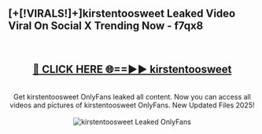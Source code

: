 <h2>[+[!VIRALS!]+]kirstentoosweet Leaked Video Viral On Social X Trending Now - f7qx8</h2>
<br>
<div align="center">
<h2><a href="https://libra.edu.pl?kirstentoosweet" rel="nofollow">🔴 CLICK HERE 🌐==►► kirstentoosweet</a></h2>
<br>
Get kirstentoosweet OnlyFans leaked all content. Now you can access all videos and pictures of kirstentoosweet OnlyFans. New Updated Files 2025!
<br>
<br>
<a href="https://libra.edu.pl?kirstentoosweet" rel="nofollow" data-target="animated-image.originalLink"><img src="https://i.ibb.co.com/WyWwxjT/player-gif2.gif" alt="kirstentoosweet Leaked OnlyFans" style="max-width: 100%; display: inline-block;" data-target="animated-image.originalImage"></a>
</div>
<br>